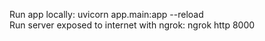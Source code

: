 Run app locally:  uvicorn app.main:app --reload  
Run server exposed to internet with ngrok:  ngrok http 8000